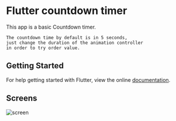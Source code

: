 # Flutter countdown timer

This app is a basic Countdown timer.

    The countdown time by default is in 5 seconds, 
    just change the duration of the animation controller
    in order to try order value.
    

## Getting Started

For help getting started with Flutter, view the online
[documentation](https://flutter.io/).

## Screens

![screen](../master/preview_images/countdown_preview.gif)
